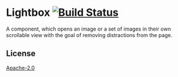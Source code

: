 # Lightbox [![Build Status](https://img.shields.io/travis/behance/lightbox.svg)](http://travis-ci.org/behance/lightbox)

A component, which opens an image or a set of images in their own scrollable view with the goal of removing distractions from the page.


## License

[Apache-2.0](/LICENSE)

